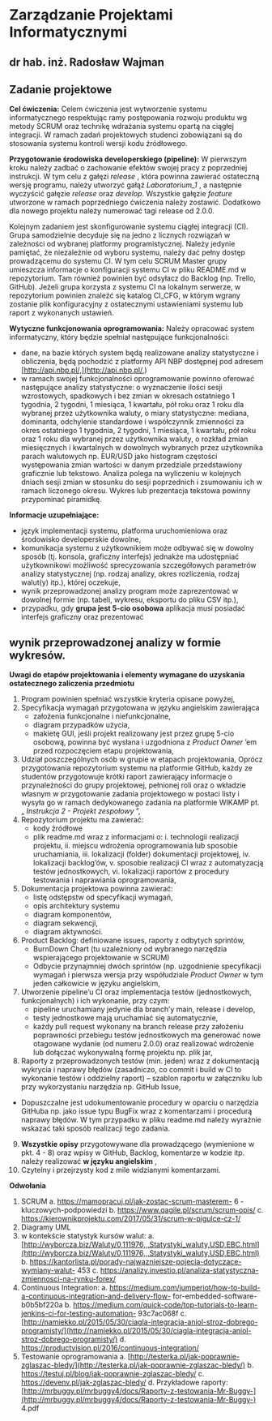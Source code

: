 # Zarządzanie Projektami Informatycznymi

## dr hab. inż. Radosław Wajman

## Zadanie projektowe

**Cel ćwiczenia:**
Celem ćwiczenia jest wytworzenie systemu informatycznego respektując ramy postępowania rozwoju produktu
wg metody SCRUM oraz technikę wdrażania systemu opartą na ciągłej integracji. W ramach zadań projektowych
studenci zobowiązani są do stosowania systemu kontroli wersji kodu źródłowego.

**Przygotowanie środowiska developerskiego (pipeline):**
W pierwszym kroku należy zadbać o zachowanie efektów swojej pracy z poprzedniej instrukcji. W tym celu
z gałęzi _release_ , która powinna zawierać ostateczną wersję programu, należy utworzyć gałąź _Laboratorium_1_ ,
a następnie wyczyścić gałęzie _release_ oraz _develop_. Wszystkie gałęzie _feature_ utworzone w ramach poprzedniego
ćwiczenia należy zostawić. Dodatkowo dla nowego projektu należy numerować tagi release od 2.0.0.

Kolejnym zadaniem jest skonfigurowanie systemu ciągłej integracji (CI). Grupa samodzielnie decyduje się
na jedno z licznych rozwiązań w zależności od wybranej platformy programistycznej. Należy jedynie pamiętać, że
niezależnie od wyboru systemu, należy dać pełny dostęp prowadzącemu do systemu CI. W tym celu SCRUM
Master grupy umieszcza informacje o konfiguracji systemu CI w pliku README.md w repozytorium. Tam również
powinien być odsyłacz do Backlog (np. Trello, GitHub). Jeżeli grupa korzysta z systemu CI na lokalnym serwerze,
w repozytorium powinien znaleźć się katalog CI_CFG, w którym wgrany zostanie plik konfiguracyjny
z ostatecznymi ustawieniami systemu lub raport z wykonanych ustawień.

**Wytyczne funkcjonowania oprogramowania:**
Należy opracować system informatyczny, który będzie spełniał następujące funkcjonalności:

- dane, na bazie których system będą realizowane analizy statystyczne i obliczenia, będą pochodzić
  z platformy API NBP dostępnej pod adresem [http://api.nbp.pl/,](http://api.nbp.pl/,)
- w ramach swojej funkcjonalności oprogramowanie powinno oferować następujące analizy statystyczne:
  o wyznaczenie ilości sesji wzrostowych, spadkowych i bez zmian w okresach ostatniego 1 tygodnia,
  2 tygodni, 1 miesiąca, 1 kwartału, pół roku oraz 1 roku dla wybranej przez użytkownika waluty,
  o miary statystyczne: mediana, dominanta, odchylenie standardowe i współczynnik zmienności za okres
  ostatniego 1 tygodnia, 2 tygodni, 1 miesiąca, 1 kwartału, pół roku oraz 1 roku dla wybranej przez
  użytkownika waluty,
  o rozkład zmian miesięcznych i kwartalnych w dowolnych wybranych przez użytkownika parach
  walutowych np. EUR/USD jako histogram częstości występowania zmian wartości w danym przedziale
  przedstawiony graficznie lub tekstowo. Analiza polega na wyliczeniu w kolejnych dniach sesji zmian
  w stosunku do sesji poprzednich i zsumowaniu ich w ramach liczonego okresu. Wykres lub prezentacja
  tekstowa powinny przypominać piramidkę.


**Informacje uzupełniające:**

- język implementacji systemu, platforma uruchomieniowa oraz środowisko developerskie dowolne,
- komunikacja systemu z użytkownikiem może odbywać się w dowolny sposób (tj. konsola, graficzny
  interfejs) jednakże ma udostępniać użytkownikowi możliwość sprecyzowania szczegółowych
  parametrów analizy statystycznej (np. rodzaj analizy, okres rozliczenia, rodzaj walut(y) itp.), której
  oczekuje,
- wynik przeprowadzonej analizy program może zaprezentować w dowolnej formie (np. tabeli, wykresu,
  eksportu do pliku CSV itp.),
- przypadku, gdy **grupa jest 5-cio osobowa** aplikacja musi posiadać interfejs graficzny oraz prezentować

## wynik przeprowadzonej analizy w formie wykresów.

**Uwagi do etapów projektowania i elementy wymagane do uzyskania ostatecznego zaliczenia przedmiotu**

1. Program powinien spełniać wszystkie kryteria opisane powyżej,
2. Specyfikacja wymagań przygotowana w języku angielskim zawierająca
    - założenia funkcjonalne i niefunkcjonalne,
    - diagram przypadków użycia,
    - makietę GUI, jeśli projekt realizowany jest przez grupę 5-cio osobową,
      powinna być wysłana i uzgodniona z _Product Owner_ ’em przed rozpoczęciem etapu projektowania,
3. Udział poszczególnych osób w grupie w etapach projektowania,
   Oprócz przygotowania repozytorium systemu na platformie GitHub, każdy ze studentów przygotowuje
   krótki raport zawierający informacje o przynależności do grupy projektowej, pełnionej roli oraz
   o wkładzie własnym w przygotowanie zadania projektowego w postaci listy i wysyła go w ramach
   dedykowanego zadania na platformie WIKAMP pt. „ _Instrukcja 2 - Projekt zespołowy_ ”,
4. Repozytorium projektu ma zawierać:
    - kody źródłowe
    - plik readme.md wraz z informacjami o:
      i. technologii realizacji projektu,
      ii. miejscu wdrożenia oprogramowania lub sposobie uruchamiania,
      iii. lokalizacji (folder) dokumentacji projektowej,
      iv. lokalizacji backlog’ów,
      v. sposobie realizacji CI wraz z automatyzacją testów jednostkowych,
      vi. lokalizacji raportów z procedury testowania i naprawiania oprogramowania,
5. Dokumentacja projektowa powinna zawierać:
    - listę odstępstw od specyfikacji wymagań,
    - opis architektury systemu
    - diagram komponentów,
    - diagram sekwencji,
    - diagram aktywności.
6. Product Backlog: definiowane issues, raporty z odbytych sprintów,
    - BurnDown Chart (tu uzależniony od wybranego narzędzia wspierającego projektowanie
      w SCRUM)
    - Odbycie przynajmniej dwóch sprintów (np. uzgodnienie specyfikacji wymagań i pierwsza
      wersja przy współudziale _Product Owner_ w tym jeden całkowicie w języku angielskim,
7. Utworzenie pipeline’u CI oraz implementacja testów (jednostkowych, funkcjonalnych) i ich wykonanie,
   przy czym:
   - pipeline uruchamiany jedynie dla branch’y main, release i develop,
   - testy jednostkowe mają uruchamiać się automatycznie,
   - każdy pull request wykonany na branch release przy założeniu poprawności przebiegu testów
   jednostkowych ma generować nowe otagowane wydanie (od numeru 2.0.0) oraz realizować
   wdrożenie lub dołączać wykonywalną formę projektu np. plik jar,
8. Raporty z przeprowadzonych testów (min. jeden) wraz z dokumentacją wykrycia i naprawy błędów
   (zasadniczo, co commit i build w CI to wykonanie testów i oddzielny raport) – szablon raportu
   w załączniku lub przy wykorzystaniu narzędzia np. GitHub Issue,


- Dopuszczalne jest udokumentowanie procedury w oparciu o narzędzia GitHuba np. jako issue
  typu BugFix wraz z komentarzami i procedurą naprawy błędów. W tym przypadku w pliku
  readme.md należy wyraźnie wskazać taki sposób realizacji tego zadania.
9. **Wszystkie opisy** przygotowywane dla prowadzącego (wymienione w pkt. 4 - 8) oraz wpisy w GitHub,
   Backlog, komentarze w kodzie itp. należy realizować **w języku angielskim** ,
10. Czytelny i przejrzysty kod z mile widzianymi komentarzami.

**Odwołania**

1. SCRUM
   a. https://mamopracuj.pl/jak-zostac-scrum-masterem- 6 - kluczowych-podpowiedzi
   b. https://www.qagile.pl/scrum/scrum-opis/
   c. https://kierownikprojektu.com/2017/05/31/scrum-w-pigulce-cz-1/
2. Diagramy UML
3. w kontekście statystyk kursów walut:
   a. [http://wyborcza.biz/Waluty/0,111976,,,Statystyki_waluty,USD,EBC.html](http://wyborcza.biz/Waluty/0,111976,,,Statystyki_waluty,USD,EBC.html)
   b. https://kantorlista.pl/porady-najwazniejsze-pojecia-dotyczace-wymiany-walut- 453
   c. https://analizy.investio.pl/analiza-statystyczna-zmiennosci-na-rynku-forex/
4. Continuous Integration:
   a. https://medium.com/jumperiot/how-to-build-a-continuous-integration-and-delivery-flow-
   for-embedded-software-b0b5bf220a
   b. https://medium.com/quick-code/top-tutorials-to-learn-jenkins-ci-for-testing-automation-
   93c7ac068f
   c. [http://namiekko.pl/2015/05/30/ciagla-integracja-aniol-stroz-dobrego-programisty/](http://namiekko.pl/2015/05/30/ciagla-integracja-aniol-stroz-dobrego-programisty/)
   d. https://productvision.pl/2016/continuous-integration/
5. Testowanie oprogramowania
   a. [http://testerka.pl/jak-poprawnie-zglaszac-bledy/](http://testerka.pl/jak-poprawnie-zglaszac-bledy/)
   b. https://testuj.pl/blog/jak-poprawnie-zglaszac-bledy/
   c. https://devenv.pl/jak-zglaszac-bledy/
   d. Przykładowe raporty: [http://mrbuggy.pl/mrbuggy4/docs/Raporty-z-testowania-Mr-Buggy-](http://mrbuggy.pl/mrbuggy4/docs/Raporty-z-testowania-Mr-Buggy-)
   4.pdf
